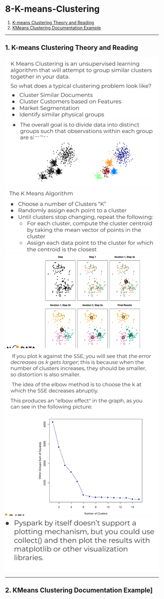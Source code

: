 # 8-K-means-Clustering
1. [K-means Clustering Theory and Reading](#schema1)
2. [KMeans Clustering Documentation Example](#schema2)



<hr>

<a name="schema1"></a>

## 1. K-means Clustering Theory and Reading


![K](./img/k1.png)
![K](./img/k2.png)
![K](./img/k3.png)
![K](./img/k4.png)
![K](./img/k5.png)
![K](./img/k6.png)
![K](./img/k7.png)


<hr>

<a name="schema2"></a>

## 2. KMeans Clustering Documentation Example]